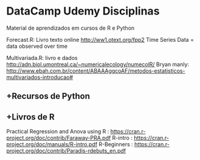# DataCamp Udemy Disciplinas

Material de aprendizados em cursos de R e Python

Forecast.R: Livro texto online http://ww1.otext.org/fpp2
Time Series Data = data observed over time

Multivariada.R: livro e dados http://adn.biol.umontreal.ca/~numericalecology/numecolR/
Bryan manly: http://www.ebah.com.br/content/ABAAAggcoAF/metodos-estatisticos-multivariados-introducao#

## +Recursos de Python ##


## +Livros de R ##
Practical Regression and Anova using R : https://cran.r-project.org/doc/contrib/Faraway-PRA.pdf
R-intro :  https://cran.r-project.org/doc/manuals/R-intro.pdf
R-Beginners :  https://cran.r-project.org/doc/contrib/Paradis-rdebuts_en.pdf
